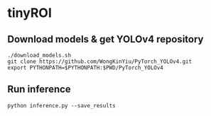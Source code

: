 # tinyROI

## Download models & get YOLOv4 repository

```console
./download_models.sh
git clone https://github.com/WongKinYiu/PyTorch_YOLOv4.git
export PYTHONPATH=$PYTHONPATH:$PWD/PyTorch_YOLOv4
```

## Run inference

```console
python inference.py --save_results
```
